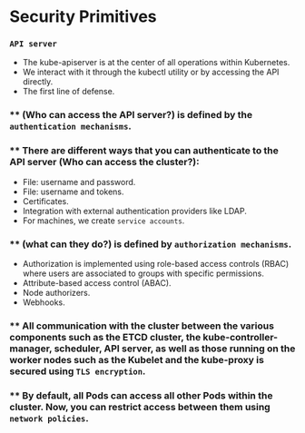 # Security Primitives

### `API server`
 * The kube-apiserver is at the center of all operations within Kubernetes.
 * We interact with it through the kubectl utility or by accessing the API directly.
 * The first line of defense.


### ** (Who can access the API server?) is defined by the `authentication mechanisms`.
### ** There are different ways that you can authenticate to the API server (Who can access the cluster?):
 * File: username and password.
 * File: username and tokens.
 * Certificates.
 * Integration with external authentication providers like LDAP.
 * For machines, we create `service accounts`.


### ** (what can they do?) is defined by `authorization mechanisms`.
 * Authorization is implemented using role-based access controls (RBAC) where users are associated to groups with specific permissions.
 * Attribute-based access control (ABAC).
 * Node authorizers.
 * Webhooks.


### ** All communication with the cluster between the various components such as the ETCD cluster, the kube-controller-manager, scheduler, API server, as well as those running on the worker nodes such as the Kubelet and the kube-proxy is secured using `TLS encryption`.


### ** By default, all Pods can access all other Pods within the cluster. Now, you can restrict access between them using `network policies`.

